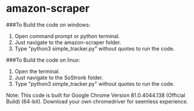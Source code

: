 # amazon-scraper

###To Build the code on windows:
1. Open command prompt or python terminal.
2. Just navigate to the amazon-scraper folder.
3. Type "python3 simple_tracker.py" without quotes to run the code.

###To Build the code on linux:
1. Open the terminal.	
2. Just navigate to the SoStronk folder.
3. Type "python3 simple_tracker.py" without quotes to run the code.

Note: This code is built for Google Chrome Version 81.0.4044.138 (Official Build) (64-bit). Download your own chromedriver for seemless experience.

